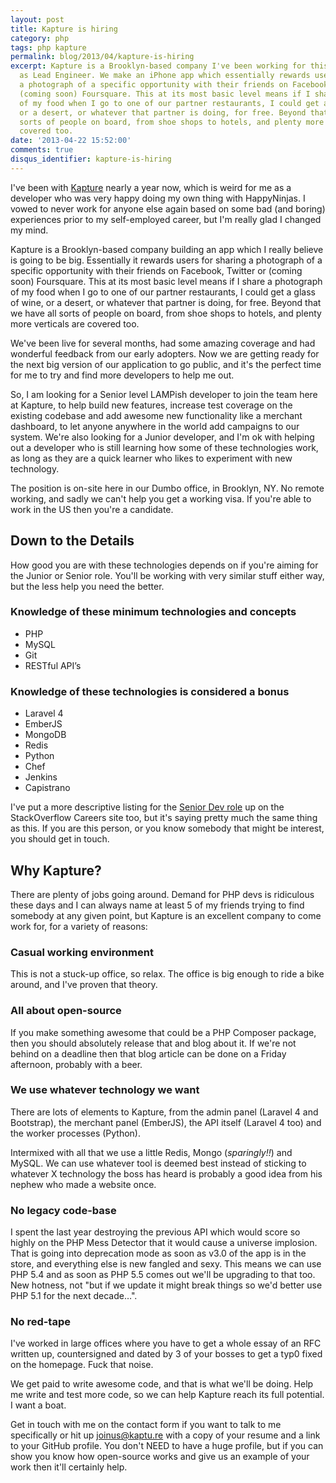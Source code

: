 ```yaml
---
layout: post
title: Kapture is hiring
category: php
tags: php kapture
permalink: blog/2013/04/kapture-is-hiring
excerpt: Kapture is a Brooklyn-based company I've been working for this last year
  as Lead Engineer. We make an iPhone app which essentially rewards users for sharing
  a photograph of a specific opportunity with their friends on Facebook, Twitter or
  (coming soon) Foursquare. This at its most basic level means if I share a photograph
  of my food when I go to one of our partner restaurants, I could get a glass of wine,
  or a desert, or whatever that partner is doing, for free. Beyond that we have all
  sorts of people on board, from shoe shops to hotels, and plenty more verticals are
  covered too. 
date: '2013-04-22 15:52:00'
comments: true
disqus_identifier: kapture-is-hiring
---
```


I've been with [Kapture](http://kaptu.re/) nearly a year now, which is weird for me as a developer who was very happy doing my own thing with HappyNinjas. I vowed to never work for anyone else again based on some bad (and boring) experiences prior to my self-employed career, but I'm really glad I changed my mind.

Kapture is a Brooklyn-based company building an app which I really believe is going to be big. Essentially it rewards users for sharing a photograph of a specific opportunity with their friends on Facebook, Twitter or (coming soon) Foursquare. This at its most basic level means if I share a photograph of my food when I go to one of our partner restaurants, I could get a glass of wine, or a desert, or whatever that partner is doing, for free. Beyond that we have all sorts of people on board, from shoe shops to hotels, and plenty more verticals are covered too. 

We've been live for several months, had some amazing coverage and had wonderful feedback from our early adopters. Now we are getting ready for the next big version of our application to go public, and it's the perfect time for me to try and find more developers to help me out.

So, I am looking for a Senior level LAMPish developer to join the team here at Kapture, to help build new features, increase test coverage on the existing codebase and add awesome new functionality like a merchant dashboard, to let anyone anywhere in the world add campaigns to our system. We're also looking for a Junior developer, and I'm ok with helping out a developer who is still learning how some of these technologies work, as long as they are a quick learner who likes to experiment with new technology.

The position is on-site here in our Dumbo office, in Brooklyn, NY. No remote working, and sadly we can't help you get a working visa. If you're able to work in the US then you're a candidate.

## Down to the Details

How good you are with these technologies depends on if you're aiming for the Junior or Senior role. You'll be working with very similar stuff either way, but the less help you need the better.

### Knowledge of these minimum technologies and concepts
* PHP
* MySQL
* Git
* RESTful API’s

### Knowledge of these technologies is considered a bonus
* Laravel 4
* EmberJS
* MongoDB
* Redis
* Python
* Chef
* Jenkins
* Capistrano

I've put a more descriptive listing for the [Senior Dev role](http://careers.stackoverflow.com/jobs/33569/senior-php-api-developer-kapture-life) up on the StackOverflow Careers site too, but it's saying pretty much the same thing as this. If you are this person, or you know somebody that might be interest, you should get in touch.

## Why Kapture? 

There are plenty of jobs going around. Demand for PHP devs is ridiculous these days and I can always name at least 5 of my friends trying to find somebody at any given point, but Kapture is an excellent company to come work for, for a variety of reasons:

### Casual working environment

This is not a stuck-up office, so relax. The office is big enough to ride a bike around, and I've proven that theory.

### All about open-source

If you make something awesome that could be a PHP Composer package, then you should absolutely release that and blog about it. If we're not behind on a deadline then that blog article can be done on a Friday afternoon, probably with a beer.

### We use whatever technology we want

There are lots of elements to Kapture, from the admin panel (Laravel 4 and Bootstrap), the merchant panel (EmberJS), the API itself (Laravel 4 too) and the worker processes (Python).

Intermixed with all that we use a little Redis, Mongo (*sparingly!!*) and MySQL. We can use whatever tool is deemed best instead of sticking to whatever X technology the boss has heard is probably a good idea from his nephew who made a website once.

### No legacy code-base

I spent the last year destroying the previous API which would score so highly on the PHP Mess Detector that it would cause a universe implosion. That is going into deprecation mode as soon as v3.0 of the app is in the store, and everything else is new fangled and sexy. This means we can use PHP 5.4 and as soon as PHP 5.5 comes out we'll be upgrading to that too. New hotness, not "but if we update it might break things so we'd better use PHP 5.1 for the next decade…".

### No red-tape

I've worked in large offices where you have to get a whole essay of an RFC written up, countersigned and dated by 3 of your bosses to get a typ0 fixed on the homepage. Fuck that noise.

We get paid to write awesome code, and that is what we'll be doing. Help me write and test more code, so we can help Kapture reach its full potential. I want a boat.

Get in touch with me on the contact form if you want to talk to me specifically or hit up [joinus@kaptu.re](mailto:joinus@kaptu.re) with a copy of your resume and a link to your GitHub profile. You don't NEED to have a huge profile, but if you can show you know how open-source works and give us an example of your work then it'll certainly help.
